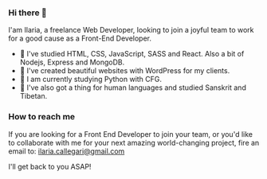 ### Hi there 👋

I'am Ilaria, a freelance Web Developer, looking to join a joyful team to work for a good cause as a Front-End Developer.
- 🌲 I've studied HTML, CSS, JavaScript, SASS and React. Also a bit of Nodejs, Express and MongoDB.
- 🌿 I've created beautiful websites with WordPress for my clients. 
- 🌵 I am  currently studying Python with CFG.
- 🍃 I've also got a thing for human languages and studied Sanskrit and Tibetan.

### How to reach me
If you are looking for a Front End Developer to join your team, or you'd like to collaborate with me for your next amazing world-changing project, fire an email to: ilaria.callegari@gmail.com

I'll get back to you ASAP! 
<!--
**IlariaCallegari/ilariacallegari** is a ✨ _special_ ✨ repository because its `README.md` (this file) appears on your GitHub profile.

Here are some ideas to get you started:

- 🔭 I’m currently working on ...
- 🌱 I’m currently learning ...
- 👯 I’m looking to collaborate on ...
- 🤔 I’m looking for help with ...
- 💬 Ask me about ...
- 📫 How to reach me: ...
- 😄 Pronouns: ...
- ⚡ Fun fact: ...
-->
